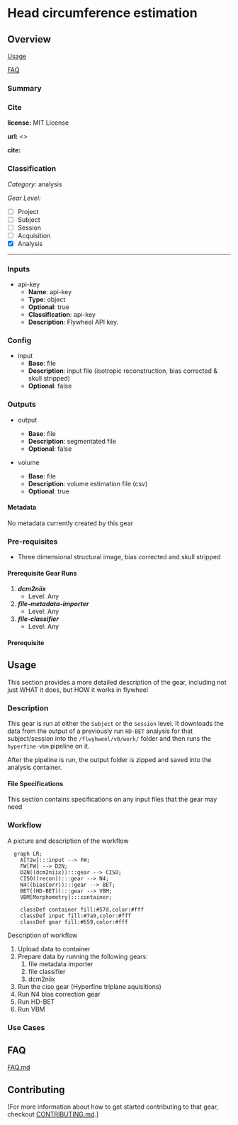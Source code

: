 # Head circumference estimation

## Overview

[Usage](#usage)

[FAQ](#faq)

### Summary


### Cite

**license:**
MIT License  

**url:** <>

**cite:**  

### Classification

*Category:* analysis

*Gear Level:*

* [ ] Project
* [ ] Subject
* [ ] Session
* [ ] Acquisition
* [x] Analysis

----

### Inputs

* api-key
  * **Name**: api-key
  * **Type**: object
  * **Optional**: true
  * **Classification**: api-key
  * **Description**: Flywheel API key.

### Config

* input
  * **Base**: file
  * **Description**: input file (isotropic reconstruction, bias corrected & skull stripped)
  * **Optional**: false

### Outputs
* output
  * **Base**: file
  * **Description**: segmentated file 
  * **Optional**: false

* volume
  * **Base**: file
  * **Description**: volume estimation file (csv)
  * **Optional**: true

#### Metadata

No metadata currently created by this gear

### Pre-requisites

- Three dimensional structural image, bias corrected and skull stripped

#### Prerequisite Gear Runs

1. ***dcm2niix***
    * Level: Any
2. ***file-metadata-importer***
    * Level: Any
3. ***file-classifier***
    * Level: Any

#### Prerequisite

## Usage

This section provides a more detailed description of the gear, including not just WHAT
it does, but HOW it works in flywheel

### Description

This gear is run at either the `Subject` or the `Session` level. It downloads the data from the output of a previously run `HD-BET` analysis for that subject/session into the `/flwyhweel/v0/work/` folder and then runs the
`hyperfine-vbm` pipeline on it.

After the pipeline is run, the output folder is zipped and saved into the analysis
container.

#### File Specifications

This section contains specifications on any input files that the gear may need

### Workflow

A picture and description of the workflow

```mermaid
  graph LR;
    A[T2w]:::input --> FW;
    FW[FW] --> D2N;
    D2N((dcm2niix)):::gear --> CISO;
    CISO((recon)):::gear --> N4;
    N4((biasCorr)):::gear --> BET;
    BET((HD-BET)):::gear --> VBM;
    VBM[Morphometry]:::container;
    
    classDef container fill:#57d,color:#fff
    classDef input fill:#7a9,color:#fff
    classDef gear fill:#659,color:#fff
```

Description of workflow

1. Upload data to container
2. Prepare data by running the following gears:
   1. file metadata importer
   2. file classifier
   3. dcm2niix
3. Run the ciso gear (Hyperfine triplane aquisitions)
4. Run N4 bias correction gear
5. Run HD-BET
6. Run VBM

### Use Cases

## FAQ

[FAQ.md](FAQ.md)

## Contributing

[For more information about how to get started contributing to that gear,
checkout [CONTRIBUTING.md](CONTRIBUTING.md).]
